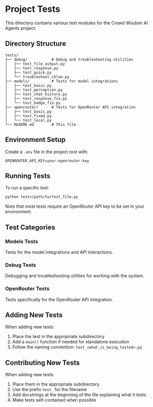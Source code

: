 # Project Tests

This directory contains various test modules for the Crowd Wisdom AI Agents project.

## Directory Structure

```
tests/
├── debug/           # Debug and troubleshooting utilities
│   ├── test_file_output.py
│   ├── test_response.py
│   ├── test_quick.py
│   └── troubleshoot_chloe.py
├── models/          # Tests for model integrations
│   ├── test_basic.py
│   ├── test_perception.py
│   ├── test_chat_history.py
│   ├── test_response_fix.py
│   └── test_badge_fix.py
├── openrouter/      # Tests for OpenRouter API integration
│   ├── test_basic.py
│   ├── test_fixed.py
│   └── test_local.py
└── README.md        # This file
```

## Environment Setup

Create a `.env` file in the project root with:

```
OPENROUTER_API_KEY=your-openrouter-key
```

## Running Tests

To run a specific test:

```bash
python tests/path/to/test_file.py
```

Note that most tests require an OpenRouter API key to be set in your environment.

## Test Categories

### Models Tests

Tests for the model integrations and API interactions.

### Debug Tests

Debugging and troubleshooting utilities for working with the system.

### OpenRouter Tests

Tests specifically for the OpenRouter API integration.

## Adding New Tests

When adding new tests:

1. Place the test in the appropriate subdirectory
2. Add a `main()` function if needed for standalone execution
3. Follow the naming convention: `test_<what_is_being_tested>.py`

## Contributing New Tests

When adding new tests:
1. Place them in the appropriate subdirectory
2. Use the prefix `test_` for the filename
3. Add docstrings at the beginning of the file explaining what it tests
4. Make tests self-contained when possible 
 
